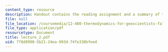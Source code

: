 ```yaml
---
content_type: resource
description: Handout contains the reading assignment and a summary of the lecture.
file: null
file_location: /coursemedia/12-480-thermodynamics-for-geoscientists-fall-2006/7f8d89905b2124ea993d74fe330bfeed_lecture_2.pdf
file_type: application/pdf
resourcetype: Document
title: lecture_2.pdf
uid: 7f8d8990-5b21-24ea-993d-74fe330bfeed
---
```

